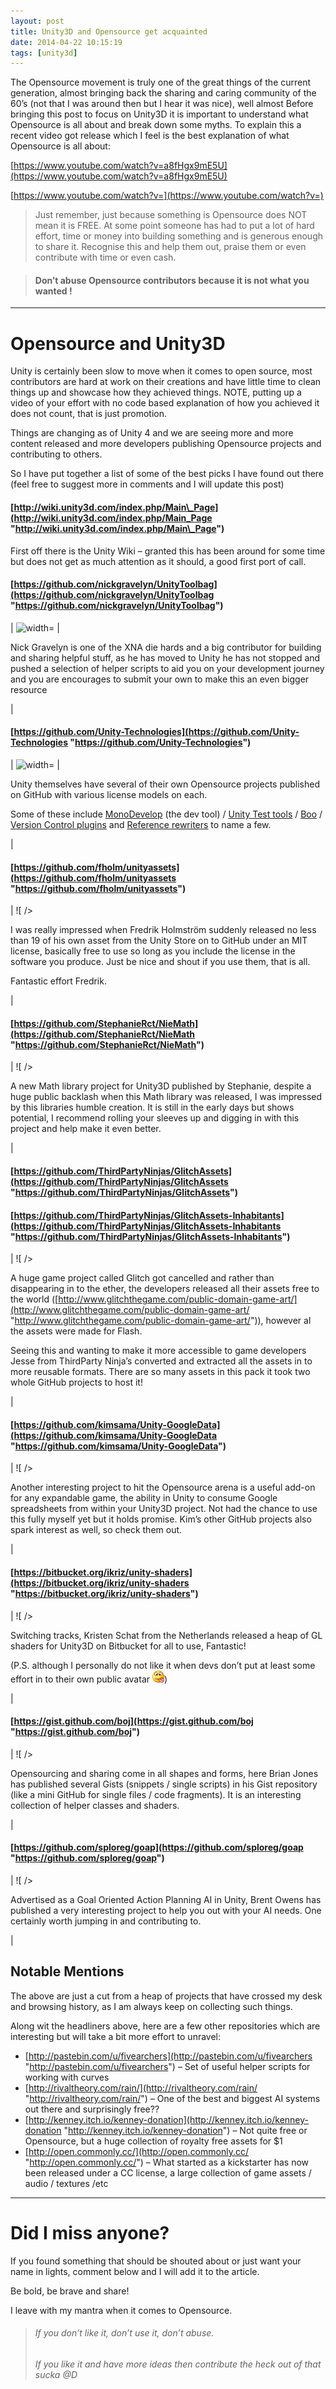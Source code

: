 ```yaml
---
layout: post
title: Unity3D and Opensource get acquainted
date: 2014-04-22 10:15:19
tags: [unity3d]
---
```


<p>The Opensource movement is truly one of the great things of the current generation, almost bringing back the sharing and caring community of the 60’s (not that I was around then but I hear it was nice), well almost <img class=](http://www.mopub.com/wp-content/uploads/2013/01/3d-open-source-word-sphere-on-white-background-500x500.jpg).  The main idea being that everyone should share and help each other out building their projects.

Before bringing this post to focus on Unity3D it is important to understand what Opensource is all about and break down some myths. To explain this a recent video got release which I feel is the best explanation of what Opensource is all about:

[https://www.youtube.com/watch?v=a8fHgx9mE5U](https://www.youtube.com/watch?v=a8fHgx9mE5U)

[https://www.youtube.com/watch?v=](https://www.youtube.com/watch?v=)

 

>  
> 
> Just remember, just because something is Opensource does NOT mean it is FREE.  At some point someone has had to put a lot of hard effort, time or money into building something and is generous enough to share it. Recognise this and help them out, praise them or even contribute with time or even cash.

> #### Don’t abuse Opensource contributors because it is not what you wanted !

* * *

# Opensource and Unity3D

Unity is certainly been slow to move when it comes to open source, most contributors are hard at work on their creations and have little time to clean things up and showcase how they achieved things.  NOTE, putting up a video of your effort with no code based explanation of how you achieved it does not count, that is just promotion.

Things are changing as of Unity 4 and we are seeing more and more content released and more developers publishing Opensource projects and contributing to others.

 

So I have put together a list of some of the best picks I have found out there (feel free to suggest more in comments and I will update this post)

 

#### [http://wiki.unity3d.com/index.php/Main\_Page](http://wiki.unity3d.com/index.php/Main_Page "http://wiki.unity3d.com/index.php/Main\_Page")

First off there is the Unity Wiki – granted this has been around for some time but does not get as much attention as it should, a good first port of call.

 

#### [https://github.com/nickgravelyn/UnityToolbag](https://github.com/nickgravelyn/UnityToolbag "https://github.com/nickgravelyn/UnityToolbag")

| ![width=](https://avatars1.githubusercontent.com/u/361789?s=460) | 

Nick Gravelyn is one of the XNA die hards and a big contributor for building and sharing helpful stuff, as he has moved to Unity he has not stopped and pushed  a selection of helper scripts to aid you on your development journey and you are encourages to submit your own to make this an even bigger resource

 |

#### [https://github.com/Unity-Technologies](https://github.com/Unity-Technologies "https://github.com/Unity-Technologies")

| ![width=](https://avatars1.githubusercontent.com/u/426196?s=140) | 

Unity themselves have several of their own Opensource projects published on GitHub with various license models on each.

Some of these include [MonoDevelop](https://github.com/Unity-Technologies/monodevelop) (the dev tool) / [Unity Test tools](https://github.com/Unity-Technologies/UnityTestTools) / [Boo](https://github.com/Unity-Technologies/boo) / [Version Control plugins](https://github.com/Unity-Technologies/VersionControlPlugins) and [Reference rewriters](https://github.com/Unity-Technologies/ReferenceRewriter) to name a few.

 |

#### [https://github.com/fholm/unityassets](https://github.com/fholm/unityassets "https://github.com/fholm/unityassets")

| ![ /></td>
<td valign=](https://avatars2.githubusercontent.com/u/141683?s=460)

I was really impressed when Fredrik Holmström suddenly released no less than 19 of his own asset from the Unity Store on to GitHub under an MIT license, basically free to use so long as you include the license in the software you produce.  Just be nice and shout if you use them, that is all.

Fantastic effort Fredrik.

 |

#### [https://github.com/StephanieRct/NieMath](https://github.com/StephanieRct/NieMath "https://github.com/StephanieRct/NieMath")

| ![ /></td>
<td valign=](https://avatars2.githubusercontent.com/u/5490610?s=460)

A new Math library project for Unity3D published by Stephanie, despite a huge public backlash when this Math library was released, I was impressed by this libraries humble creation.  It is still in the early days but shows potential, I recommend rolling your sleeves up and digging in with this project and help make it even better.

 |

#### [https://github.com/ThirdPartyNinjas/GlitchAssets](https://github.com/ThirdPartyNinjas/GlitchAssets "https://github.com/ThirdPartyNinjas/GlitchAssets")

#### [https://github.com/ThirdPartyNinjas/GlitchAssets-Inhabitants](https://github.com/ThirdPartyNinjas/GlitchAssets-Inhabitants "https://github.com/ThirdPartyNinjas/GlitchAssets-Inhabitants")

| ![ /></td>
<td valign=](https://avatars0.githubusercontent.com/u/3987142?s=460)

A huge game project called Glitch got cancelled and rather than disappearing in to the ether, the developers released all their assets free to the world ([http://www.glitchthegame.com/public-domain-game-art/](http://www.glitchthegame.com/public-domain-game-art/ "http://www.glitchthegame.com/public-domain-game-art/")), however al the assets were made for Flash.

Seeing this and wanting to make it more accessible to game developers Jesse from ThirdParty Ninja’s converted and extracted all the assets in to more reusable formats.  There are so many assets in this pack it took two whole GitHub projects to host it!

 |

#### [https://github.com/kimsama/Unity-GoogleData](https://github.com/kimsama/Unity-GoogleData "https://github.com/kimsama/Unity-GoogleData")

| ![ /></td>
<td valign=](https://avatars3.githubusercontent.com/u/564941?s=460)

Another interesting project to hit the Opensource arena is a useful add-on for any expandable game, the ability in Unity to consume Google spreadsheets from within your Unity3D project.  Not had the chance to use this fully myself yet but it holds promise.  Kim’s other GitHub projects also spark interest as well, so check them out.

 |

#### [https://bitbucket.org/ikriz/unity-shaders](https://bitbucket.org/ikriz/unity-shaders "https://bitbucket.org/ikriz/unity-shaders")

| ![ /></td>
<td valign=](https://secure.gravatar.com/avatar/16ec5180d791fb71e7d65acaaa622681?d=https%3A%2F%2Fd3oaxc4q5k2d6q.cloudfront.net%2Fm%2F4d2998b29ad4%2Fimg%2Fdefault_avatar%2F96%2Fuser_blue.png&s=96)

Switching tracks, Kristen Schat from the Netherlands released a heap of GL shaders for Unity3D on Bitbucket for all to use, Fantastic!

(P.S. although I personally do not like it when devs don’t put at least some effort in to their own public avatar ![Smile with tongue out](/assets/img/wordpress/2014/04/wlEmoticon-smilewithtongueout.png))

 |

#### [https://gist.github.com/boj](https://gist.github.com/boj "https://gist.github.com/boj")

| ![ /></td>
<td valign=](https://avatars3.githubusercontent.com/u/50839?s=140)

Opensourcing and sharing come in all shapes and forms, here Brian Jones has published several Gists (snippets / single scripts) in his Gist repository (like a mini GitHub for single files / code fragments).  It is an interesting collection of helper classes and shaders.

 |

#### 

#### 

#### 

#### 

#### [https://github.com/sploreg/goap](https://github.com/sploreg/goap "https://github.com/sploreg/goap")

| ![ /></td>
<td valign=](https://avatars2.githubusercontent.com/u/1620049?s=460)

Advertised as a Goal Oriented Action Planning AI in Unity, Brent Owens has published a very interesting project to help you out with your AI needs. One certainly worth jumping in and contributing to.

 |

 

## Notable Mentions

The above are just a cut from a heap of projects that have crossed my desk and browsing history, as I am always keep on collecting such things.

 

Along wit the headliners above, here are a few other repositories which are interesting but will take a bit more effort to unravel:

 

- [http://pastebin.com/u/fivearchers](http://pastebin.com/u/fivearchers "http://pastebin.com/u/fivearchers") – Set of useful helper scripts for working with curves
- [http://rivaltheory.com/rain/](http://rivaltheory.com/rain/ "http://rivaltheory.com/rain/") – One of the best and biggest AI systems out there and surprisingly free??
- [http://kenney.itch.io/kenney-donation](http://kenney.itch.io/kenney-donation "http://kenney.itch.io/kenney-donation") – Not quite free or Opensource, but a huge collection of royalty free assets for $1
- [http://open.commonly.cc/](http://open.commonly.cc/ "http://open.commonly.cc/") – What started as a kickstarter has now been released under a CC license, a large collection of game assets / audio / textures /etc

* * *

# Did I miss anyone?

If you found something that should be shouted about or just want your name in lights, comment below and I will add it to the article.

Be bold, be brave and share!

 

I leave with my mantra when it comes to Opensource.

> ###### If you don’t like it, don’t use it, don’t abuse.
> 
> ###### If you like it and have more ideas then contribute the heck out of that sucka @D

